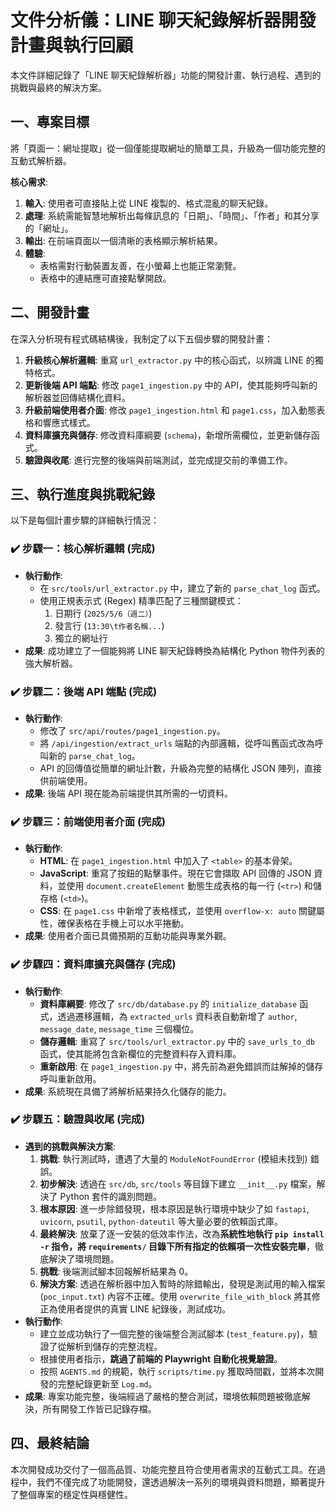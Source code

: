 # 文件分析儀：LINE 聊天紀錄解析器開發計畫與執行回顧

本文件詳細記錄了「LINE 聊天紀錄解析器」功能的開發計畫、執行過程、遇到的挑戰與最終的解決方案。

## 一、專案目標

將「頁面一：網址提取」從一個僅能提取網址的簡單工具，升級為一個功能完整的互動式解析器。

**核心需求**:
1.  **輸入**: 使用者可直接貼上從 LINE 複製的、格式混亂的聊天紀錄。
2.  **處理**: 系統需能智慧地解析出每條訊息的「日期」、「時間」、「作者」和其分享的「網址」。
3.  **輸出**: 在前端頁面以一個清晰的表格顯示解析結果。
4.  **體驗**:
    - 表格需對行動裝置友善，在小螢幕上也能正常瀏覽。
    - 表格中的連結應可直接點擊開啟。

## 二、開發計畫

在深入分析現有程式碼結構後，我制定了以下五個步驟的開發計畫：

1.  **升級核心解析邏輯**: 重寫 `url_extractor.py` 中的核心函式，以辨識 LINE 的獨特格式。
2.  **更新後端 API 端點**: 修改 `page1_ingestion.py` 中的 API，使其能夠呼叫新的解析器並回傳結構化資料。
3.  **升級前端使用者介面**: 修改 `page1_ingestion.html` 和 `page1.css`，加入動態表格和響應式樣式。
4.  **資料庫擴充與儲存**: 修改資料庫綱要 (`schema`)，新增所需欄位，並更新儲存函式。
5.  **驗證與收尾**: 進行完整的後端與前端測試，並完成提交前的準備工作。

## 三、執行進度與挑戰紀錄

以下是每個計畫步驟的詳細執行情況：

### ✔️ 步驟一：核心解析邏輯 (完成)
- **執行動作**:
    - 在 `src/tools/url_extractor.py` 中，建立了新的 `parse_chat_log` 函式。
    - 使用正規表示式 (Regex) 精準匹配了三種關鍵模式：
        1.  日期行 (`2025/5/6（週二）`)
        2.  發言行 (`13:30\t作者名稱...`)
        3.  獨立的網址行
- **成果**: 成功建立了一個能夠將 LINE 聊天紀錄轉換為結構化 Python 物件列表的強大解析器。

### ✔️ 步驟二：後端 API 端點 (完成)
- **執行動作**:
    - 修改了 `src/api/routes/page1_ingestion.py`。
    - 將 `/api/ingestion/extract_urls` 端點的內部邏輯，從呼叫舊函式改為呼叫新的 `parse_chat_log`。
    - API 的回傳值從簡單的網址計數，升級為完整的結構化 JSON 陣列，直接供前端使用。
- **成果**: 後端 API 現在能為前端提供其所需的一切資料。

### ✔️ 步驟三：前端使用者介面 (完成)
- **執行動作**:
    - **HTML**: 在 `page1_ingestion.html` 中加入了 `<table>` 的基本骨架。
    - **JavaScript**: 重寫了按鈕的點擊事件。現在它會擷取 API 回傳的 JSON 資料，並使用 `document.createElement` 動態生成表格的每一行 (`<tr>`) 和儲存格 (`<td>`)。
    - **CSS**: 在 `page1.css` 中新增了表格樣式，並使用 `overflow-x: auto` 關鍵屬性，確保表格在手機上可以水平捲動。
- **成果**: 使用者介面已具備預期的互動功能與專業外觀。

### ✔️ 步驟四：資料庫擴充與儲存 (完成)
- **執行動作**:
    - **資料庫綱要**: 修改了 `src/db/database.py` 的 `initialize_database` 函式，透過遷移邏輯，為 `extracted_urls` 資料表自動新增了 `author`, `message_date`, `message_time` 三個欄位。
    - **儲存邏輯**: 重寫了 `src/tools/url_extractor.py` 中的 `save_urls_to_db` 函式，使其能將包含新欄位的完整資料存入資料庫。
    - **重新啟用**: 在 `page1_ingestion.py` 中，將先前為避免錯誤而註解掉的儲存呼叫重新啟用。
- **成果**: 系統現在具備了將解析結果持久化儲存的能力。

### ✔️ 步驟五：驗證與收尾 (完成)
- **遇到的挑戰與解決方案**:
    1.  **挑戰**: 執行測試時，遭遇了大量的 `ModuleNotFoundError` (模組未找到) 錯誤。
    2.  **初步解決**: 透過在 `src/db`, `src/tools` 等目錄下建立 `__init__.py` 檔案，解決了 Python 套件的識別問題。
    3.  **根本原因**: 進一步除錯發現，根本原因是執行環境中缺少了如 `fastapi`, `uvicorn`, `psutil`, `python-dateutil` 等大量必要的依賴函式庫。
    4.  **最終解決**: 放棄了逐一安裝的低效率作法，改為**系統性地執行 `pip install -r` 指令，將 `requirements/` 目錄下所有指定的依賴項一次性安裝完畢**，徹底解決了環境問題。
    5.  **挑戰**: 後端測試腳本回報解析結果為 0。
    6.  **解決方案**: 透過在解析器中加入暫時的除錯輸出，發現是測試用的輸入檔案 (`poc_input.txt`) 內容不正確。使用 `overwrite_file_with_block` 將其修正為使用者提供的真實 LINE 紀錄後，測試成功。
- **執行動作**:
    - 建立並成功執行了一個完整的後端整合測試腳本 (`test_feature.py`)，驗證了從解析到儲存的完整流程。
    - 根據使用者指示，**跳過了前端的 Playwright 自動化視覺驗證**。
    - 按照 `AGENTS.md` 的規範，執行 `scripts/time.py` 獲取時間戳，並將本次開發的完整紀錄更新至 `Log.md`。
- **成果**: 專案功能完整，後端經過了嚴格的整合測試，環境依賴問題被徹底解決，所有開發工作皆已記錄存檔。

## 四、最終結論

本次開發成功交付了一個高品質、功能完整且符合使用者需求的互動式工具。在過程中，我們不僅完成了功能開發，還透過解決一系列的環境與資料問題，顯著提升了整個專案的穩定性與穩健性。
